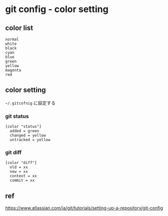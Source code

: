 
# git config  -  color setting


## color list

```
normal
white
black
cyan
blue
green
yellow
magenta
red
```


## color setting

`~/.gitcofnig` に設定する


### git status

```
[color "status"]
  added = green
  changed = yellow
  untracked = yellow
```

### git diff

```
[color "diff"]
  old = xx
  new = xx
  context = xx
  commit = xx
```


## ref

https://www.atlassian.com/ja/git/tutorials/setting-up-a-repository/git-config



